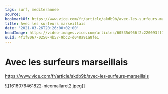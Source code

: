 ```yaml
---
tags: surf, mediterannee
source:
bookmarkOf: https://www.vice.com/fr/article/akdb9b/avec-les-surfeurs-marseillais
title: Avec les surfeurs marseillais
date: '2021-03-26T20:26:00+02:00'
headImage: https://video-images.vice.com/articles/60535d966f2c220093ff1781/lede/1616076461822-nicomallaret2.jpeg?image-resize-opts=Y3JvcD0xeHc6MC45NzA1MTM5MDA1ODk3MjJ4aDtjZW50ZXIsY2VudGVyJnJlc2l6ZT0xMjAwOiomcmVzaXplPTEyMDA6Kg
uuid: 4f1f8067-0250-4b57-9bc2-d048a91a8fe1
---
```


# Avec les surfeurs marseillais
https://www.vice.com/fr/article/akdb9b/avec-les-surfeurs-marseillais

![[1616076461822-nicomallaret2.jpeg]]
